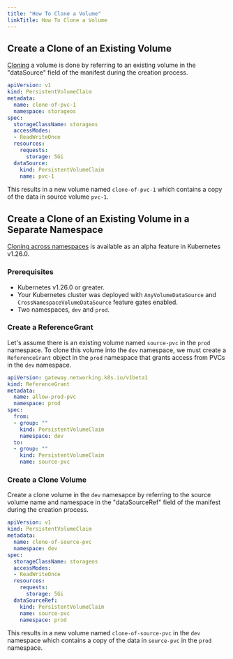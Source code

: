 ```yaml
---
title: "How To Clone a Volume"
linkTitle: How To Clone a Volume
---
```


## Create a Clone of an Existing Volume

[Cloning](https://kubernetes.io/docs/concepts/storage/volume-pvc-datasource/) a volume is done by referring to an existing volume in the "dataSource" field of the manifest during the creation process.

```yaml
apiVersion: v1
kind: PersistentVolumeClaim
metadata:
  name: clone-of-pvc-1
  namespace: storageos
spec:
  storageClassName: storageos
  accessModes:
  - ReadWriteOnce
  resources:
    requests:
      storage: 5Gi
  dataSource:
    kind: PersistentVolumeClaim
    name: pvc-1
```

This results in a new volume named `clone-of-pvc-1` which contains a copy of the data in source volume `pvc-1`.

## Create a Clone of an Existing Volume in a Separate Namespace

[Cloning across namespaces](https://kubernetes.io/blog/2023/01/02/cross-namespace-data-sources-alpha/) is available as an alpha feature in Kubernetes v1.26.0.

### Prerequisites

- Kubernetes v1.26.0 or greater.
- Your Kubernetes cluster was deployed with `AnyVolumeDataSource` and `CrossNamespaceVolumeDataSource` feature gates enabled.
- Two namespaces, `dev` and `prod`.

### Create a ReferenceGrant

Let's assume there is an existing volume named `source-pvc` in the `prod` namespace. To clone this volume into the `dev` namespace, we must create a `ReferenceGrant` object in the `prod` namespace that grants access from PVCs in the `dev` namespace.

```yaml
apiVersion: gateway.networking.k8s.io/v1beta1
kind: ReferenceGrant
metadata:
  name: allow-prod-pvc
  namespace: prod
spec:
  from:
  - group: ""
    kind: PersistentVolumeClaim
    namespace: dev
  to:
  - group: ""
    kind: PersistentVolumeClaim
    name: source-pvc
```

### Create a Clone Volume

Create a clone volume in the `dev` namesapce by referring to the source volume name and namespace in the "dataSourceRef" field of the manifest during the creation process.

```yaml
apiVersion: v1
kind: PersistentVolumeClaim
metadata:
  name: clone-of-source-pvc
  namespace: dev
spec:
  storageClassName: storageos
  accessModes:
  - ReadWriteOnce
  resources:
    requests:
      storage: 5Gi
  dataSourceRef:
    kind: PersistentVolumeClaim
    name: source-pvc
    namespace: prod
```

This results in a new volume named `clone-of-source-pvc` in the `dev` namespace  which contains a copy of the data in `source-pvc` in the `prod` namespace.
